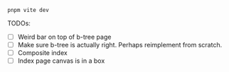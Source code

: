 ```
pnpm vite dev
```

TODOs:
- [ ] Weird bar on top of b-tree page
- [ ] Make sure b-tree is actually right. Perhaps reimplement from scratch.
- [ ] Composite index
- [ ] Index page canvas is in a box
